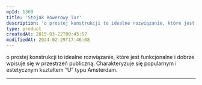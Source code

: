 ```yaml
---
wpId: 1369
title: 'Stojak Rowerowy Tur'
description: 'o prostej konstrukcji to idealne rozwiązanie, które jest funkcjonalne i dobrze wpisuje się w przestrzeń publiczną. Charakteryzuje się popularnym i estetycznym kształtem "U" typu Amsterdam.'
type: product
createdAt: 2015-03-22T00:45:57
modifiedAt: 2024-02-29T17:46:08
---
```



o prostej konstrukcji to idealne rozwiązanie, które jest funkcjonalne i dobrze wpisuje się w przestrzeń publiczną. Charakteryzuje się popularnym i estetycznym kształtem “U” typu Amsterdam.

* * *